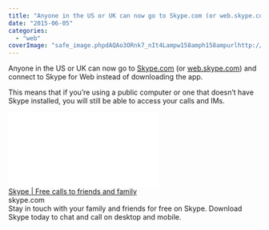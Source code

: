 ```yaml
---
title: "Anyone in the US or UK can now go to Skype.com (or web.skype.com) and connect to..."
date: "2015-06-05"
categories: 
  - "web"
coverImage: "safe_image.phpdAQAo3ORnk7_nIt4Lampw158amph158ampurlhttp://www.skypeassets.com/i/common/images/icons/skype-logo-open-graph.png"
---
```


Anyone in the US or UK can now go to [Skype.com](http://l.facebook.com/l.php?u=http%3A%2F%2FSkype.com%2F&h=vAQGvhGiL&s=1) (or [web.skype.com](http://l.facebook.com/l.php?u=http%3A%2F%2Fweb.skype.com%2F&h=jAQGsSB06&s=1)) and connect to Skype for Web instead of downloading the app.  
  
This means that if you’re using a public computer or one that doesn’t have Skype installed, you will still be able to access your calls and IMs.  
  
[![](images/safe_image.php?d=AQAo3ORnk7_nIt4L&w=158&h=158&url=http%3A%2F%2Fwww.skypeassets.com%2Fi%2Fcommon%2Fimages%2Ficons%2Fskype-logo-open-graph.png)](http://l.facebook.com/l.php?u=http%3A%2F%2Fskype.com%2F&h=NAQG6aqy9&s=1)  
[Skype | Free calls to friends and family](http://l.facebook.com/l.php?u=http%3A%2F%2Fskype.com%2F%3Ffb_ref%3DDefault%26fb_source%3Dmessage&h=sAQGLzFiU&s=1)  
skype.com  
Stay in touch with your family and friends for free on Skype. Download Skype today to chat and call on desktop and mobile.
